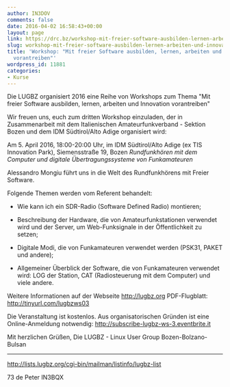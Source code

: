 ```yaml
---
author: IN3DOV
comments: false
date: 2016-04-02 16:58:43+00:00
layout: page
link: https://drc.bz/workshop-mit-freier-software-ausbilden-lernen-arbeiten-und-innovation-vorantreiben/
slug: workshop-mit-freier-software-ausbilden-lernen-arbeiten-und-innovation-vorantreiben
title: 'Workshop: "Mit freier Software ausbilden, lernen, arbeiten und Innovation
  vorantreiben"'
wordpress_id: 11881
categories:
- Kurse
---
```


Die LUGBZ organisiert 2016 eine Reihe von Workshops zum Thema "Mit freier Software ausbilden, lernen, arbeiten und Innovation vorantreiben"

Wir freuen uns, euch zum dritten Workshop einzuladen, der in Zusammenarbeit mit dem Italienischen Amateurfunkverband - Sektion Bozen und dem IDM Südtirol/Alto Adige organisiert wird:

Am 5. April 2016, 18:00-20:00 Uhr, im IDM Südtirol/Alto Adige (ex TIS Innovation Park), Siemensstraße 19, Bozen *Rundfunkhören mit dem Computer und digitale Übertragungssysteme von
Funkamateuren*

Alessandro Mongiu führt uns in die Welt des Rundfunkhörens mit Freier Software.

Folgende Themen werden vom Referent behandelt:

- Wie kann ich ein SDR-Radio (Software Defined Radio) montieren;

- Beschreibung der Hardware, die von Amateurfunkstationen verwendet
wird und der Server, um Web-Funksignale in der Öffentlichkeit zu
setzen;

- Digitale Modi, die von Funkamateuren verwendet werden (PSK31, PAKET
und andere);

- Allgemeiner Überblick der Software, die von Funkamateuren verwendet
wird: LOG der Station, CAT (Radiosteuerung mit dem Computer) und
viele andere.

Weitere Informationen auf der Webseite http://lugbz.org
PDF-Flugblatt: http://tinyurl.com/lugbzws03

Die Veranstaltung ist kostenlos.
Aus organisatorischen Gründen ist eine Online-Anmeldung notwendig:
http://subscribe-lugbz-ws-3.eventbrite.it

Mit herzlichen Grüßen,
Die LUGBZ - Linux User Group Bozen-Bolzano-Bulsan
_______________________________________________
http://lists.lugbz.org/cgi-bin/mailman/listinfo/lugbz-list

73 de Peter IN3BQX
